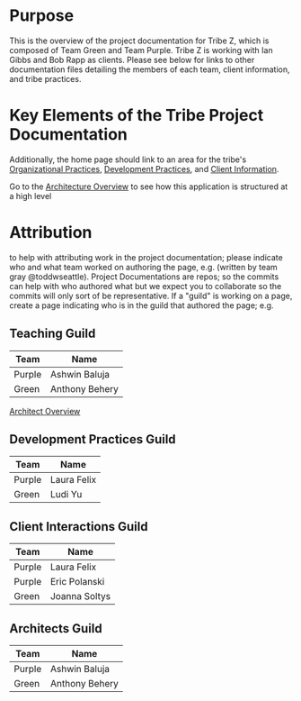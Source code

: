 # Purpose

This is the overview of the project documentation for Tribe Z, which is composed of Team Green and Team Purple. Tribe Z is working with Ian Gibbs and Bob Rapp as clients. Please see below for links to other documentation files detailing the members of each team, client information, and tribe practices.

# Key Elements of the Tribe Project Documentation

Additionally, the home page should link to an area for the tribe's [Organizational Practices](Organizational-Practices.md), [Development Practices](Development-Practices.md), and [Client Information](Client-Information.md).

Go to the [Architecture Overview](Architecture-Overview.md) to see how this application is structured at a high level

# Attribution

to help with attributing work in the project documentation; please indicate who and what team worked on authoring the page, e.g. (written by team gray @toddwseattle). Project Documentations are repos; so the commits can help with who authored what but we expect you to collaborate so the commits will only sort of be representative. If a "guild" is working on a page, create a page indicating who is in the guild that authored the page; e.g.

## Teaching Guild

| Team   | Name           |
| ------ | -------------- |
| Purple | Ashwin Baluja  |
| Green  | Anthony Behery |

[Architect Overview](Architecture-Overview.md)

## Development Practices Guild

| Team   | Name           |
| ------ | -------------- |
| Purple | Laura Felix    |
| Green  | Ludi Yu        |

## Client Interactions Guild 

| Team   | Name           |
| ------ | -------------- |
| Purple | Laura Felix    |
| Purple | Eric Polanski  |
| Green  | Joanna Soltys  |

## Architects Guild

| Team   | Name           |
| ------ | -------------- |
| Purple | Ashwin Baluja  |
| Green  | Anthony Behery |